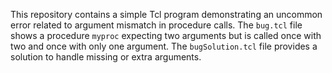 This repository contains a simple Tcl program demonstrating an uncommon error related to argument mismatch in procedure calls. The `bug.tcl` file shows a procedure `myproc` expecting two arguments but is called once with two and once with only one argument.  The `bugSolution.tcl` file provides a solution to handle missing or extra arguments.